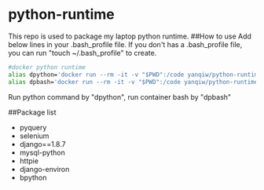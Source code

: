 # python-runtime
This repo is used to package my laptop python runtime.
##How to use
Add below lines in your .bash_profile file. If you don't has a .bash_profile file, you can run "touch ~/.bash_profile" to create.
```bash
#docker python runtime
alias dpython='docker run --rm -it -v "$PWD":/code yanqiw/python-runtime python'
alias dpbash='docker run --rm -it -v "$PWD":/code yanqiw/python-runtime bash'
```

Run python command by "dpython", run container bash by "dpbash"

##Package list
- pyquery
- selenium
- django==1.8.7
- mysql-python
- httpie
- django-environ
- bpython
